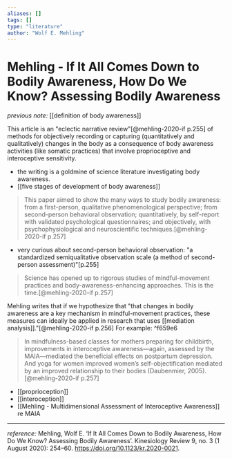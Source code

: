 ```yaml
---
aliases: []
tags: []
type: "literature"
author: "Wolf E. Mehling"
---
```


#  Mehling - If It All Comes Down to Bodily Awareness, How Do We Know? Assessing Bodily Awareness

_previous note:_ [[definition of body awareness]]

This article is an "eclectic narrative review"[@mehling-2020-if p.255] of methods for objectively recording or capturing (quantitatively and qualitatively) changes in the body as a consequence of body awareness activities (like somatic practices) that involve proprioceptive and interoceptive sensitivity.

- the writing is a goldmine of science literature investigating body awareness.
- [[five stages of development of body awareness]]

> This paper aimed to show the many ways to study bodily awareness: from a first-person, qualitative phenomenological perspective; from second-person behavioral observation; quantitatively, by self-report with validated psychological questionnaires; and objectively, with psychophysiological and neuroscientific techniques.[@mehling-2020-if p.257]

- very curious about second-person behavioral observation: "a standardized semiqualitative observation scale (a method of second-person assessment)"[p.255]

> Science has opened up to rigorous studies of mindful-movement practices and body-awareness-enhancing approaches. This is the time.[@mehling-2020-if p.257]

Mehling writes that if we hypothesize that "that changes in bodily awareness are a key mechanism in mindful-movement practices, these measures can ideally be applied in research that uses [[mediation analysis]]."[@mehling-2020-if p.256] For example: ^f659e6

> In mindfulness-based classes for mothers preparing for childbirth, improvements in interoceptive awareness—again, assessed by the MAIA—mediated the beneficial effects on postpartum depression. And yoga for women improved women’s self-objectification mediated by an improved relationship to their bodies (Daubenmier, 2005).[@mehling-2020-if p.257] 

- [[proprioception]]
- [[interoception]]
- [[Mehling - Multidimensional Assessment of Interoceptive Awareness]] re MAIA

---

_reference:_ Mehling, Wolf E. ‘If It All Comes Down to Bodily Awareness, How Do We Know? Assessing Bodily Awareness’. Kinesiology Review 9, no. 3 (1 August 2020): 254–60. https://doi.org/10.1123/kr.2020-0021.
